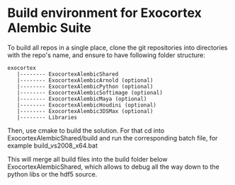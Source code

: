 # Build environment for Exocortex Alembic Suite

To build all repos in a single place, clone the git repositories
into directories with the repo's name, and ensure to have following
folder structure:

    exocortex
       |-------- ExocortexAlembicShared
       |-------- ExocortexAlembicArnold (optional)
       |-------- ExocortexAlembicPython (optional)
       |-------- ExocortexAlembicSoftimage (optional)
       |-------- ExocortexAlembicMaya (optional)
       |-------- ExocortexAlembicHoudini (optional)
       |-------- ExocortexAlembic3DSMax (optional)
       |-------- Libraries
   
Then, use cmake to build the solution. For that cd into ExocortexAlembicShared/build
and run the corresponding batch file, for example
    build_vs2008_x64.bat

This will merge all build files into the build folder below ExocortexAlembicShared,
which allows to debug all the way down to the python libs or the hdf5 source.

  